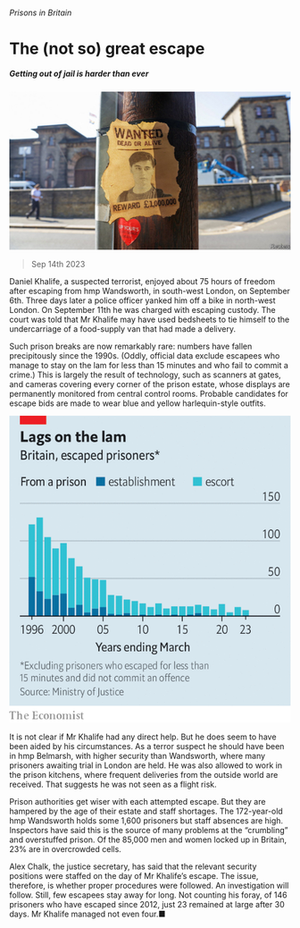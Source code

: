 ###### Prisons in Britain

# The (not so) great escape 

##### Getting out of jail is harder than ever 

![image](images/20230909_BRP507.jpg) 

> Sep 14th 2023 

Daniel Khalife, a suspected terrorist, enjoyed about 75 hours of freedom after escaping from hmp Wandsworth, in south-west London, on September 6th. Three days later a police officer yanked him off a bike in north-west London. On September 11th he was charged with escaping custody. The court was told that Mr Khalife may have used bedsheets to tie himself to the undercarriage of a food-supply van that had made a delivery.

Such prison breaks are now remarkably rare: numbers have fallen precipitously since the 1990s. (Oddly, official data exclude escapees who manage to stay on the lam for less than 15 minutes and who fail to commit a crime.) This is largely the result of technology, such as scanners at gates, and cameras covering every corner of the prison estate, whose displays are permanently monitored from central control rooms. Probable candidates for escape bids are made to wear blue and yellow harlequin-style outfits. 

![image](images/20230916_BRC517.png) 


It is not clear if Mr Khalife had any direct help. But he does seem to have been aided by his circumstances. As a terror suspect he should have been in hmp Belmarsh, with higher security than Wandsworth, where many prisoners awaiting trial in London are held. He was also allowed to work in the prison kitchens, where frequent deliveries from the outside world are received. That suggests he was not seen as a flight risk.

Prison authorities get wiser with each attempted escape. But they are hampered by the age of their estate and staff shortages. The 172-year-old hmp Wandsworth holds some 1,600 prisoners but staff absences are high. Inspectors have said this is the source of many problems at the “crumbling” and overstuffed prison. Of the 85,000 men and women locked up in Britain, 23% are in overcrowded cells.

Alex Chalk, the justice secretary, has said that the relevant security positions were staffed on the day of Mr Khalife’s escape. The issue, therefore, is whether proper procedures were followed. An investigation will follow. Still, few escapees stay away for long. Not counting his foray, of 146 prisoners who have escaped since 2012, just 23 remained at large after 30 days. Mr Khalife managed not even four.■


